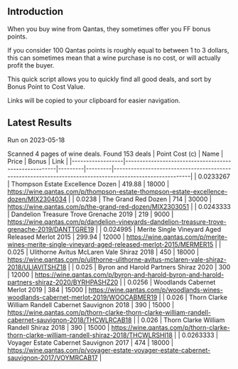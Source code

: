 ## Introduction

When you buy wine from Qantas, they sometimes offer you FF bonus points. 

If you consider 100 Qantas points is roughly equal to between 1 to 3 dollars, this can sometimes mean that a wine purchase is no cost, or will actually profit the buyer.

This quick script allows you to quickly find all good deals, and sort by Bonus Point to Cost Value.

Links will be copied to your clipboard for easier navigation.

## Latest Results

Run on 2023-05-18

Scanned 4 pages of wine deals.
Found 153 deals
|   Point Cost (c) | Name                                                 |   Price |   Bonus | Link                                                                                                    |
|------------------|------------------------------------------------------|---------|---------|---------------------------------------------------------------------------------------------------------|
|        0.0233267 | Thompson Estate Excellence Dozen                     |  419.88 |   18000 | https://wine.qantas.com/p/thompson-estate-thompson-estate-excellence-dozen/MIX2304034                   |
|        0.0238    | The Grand Red Dozen                                  |  714    |   30000 | https://wine.qantas.com/p/the-grand-red-dozen/MIX2303051                                                |
|        0.0243333 | Dandelion Treasure Trove Grenache 2019               |  219    |    9000 | https://wine.qantas.com/p/dandelion-vineyards-dandelion-treasure-trove-grenache-2019/DANTTGRE19         |
|        0.024995  | Merite Single Vineyard Aged Released Merlot 2015     |  299.94 |   12000 | https://wine.qantas.com/p/merite-wines-merite-single-vineyard-aged-released-merlot-2015/MERMER15        |
|        0.025     | Ulithorne Avitus McLaren Vale Shiraz 2018            |  450    |   18000 | https://wine.qantas.com/p/ulithorne-ulithorne-avitus-mclaren-vale-shiraz-2018/ULIAVITSHZ18              |
|        0.025     | Byron and Harold Partners Shiraz 2020                |  300    |   12000 | https://wine.qantas.com/p/byron-and-harold-byron-and-harold-partners-shiraz-2020/BYRHPASHZ20            |
|        0.0256    | Woodlands Cabernet Merlot 2019                       |  384    |   15000 | https://wine.qantas.com/p/woodlands-wines-woodlands-cabernet-merlot-2019/WOOCABMER19                    |
|        0.026     | Thorn Clarke William Randell Cabernet Sauvignon 2018 |  390    |   15000 | https://wine.qantas.com/p/thorn-clarke-thorn-clarke-william-randell-cabernet-sauvignon-2018/THCWLRCAB18 |
|        0.026     | Thorn Clarke William Randell Shiraz 2018             |  390    |   15000 | https://wine.qantas.com/p/thorn-clarke-thorn-clarke-william-randell-shiraz-2018/THCWLRSHI18             |
|        0.0263333 | Voyager Estate Cabernet Sauvignon 2017               |  474    |   18000 | https://wine.qantas.com/p/voyager-estate-voyager-estate-cabernet-sauvignon-2017/VOYMRCAB17              |

